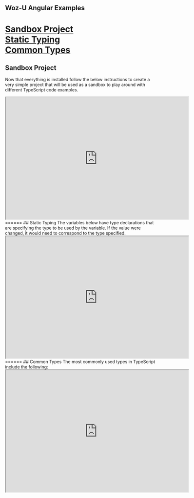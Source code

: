 ## Woz-U Angular Examples
[**Sandbox Project**](index.md#Sandbox-Project)  
[**Static Typing**](#Static-Typing)  
[**Common Types**](#Common-Types)  
=====  
## Sandbox Project  
Now that everything is installed follow the below instructions to create a very simple project that will be used as a sandbox to play around with different TypeScript code examples.  
<iframe src="https://stackblitz.com/edit/ts-sandbox-project?embed=1&file=index.ts&hideNavigation=1&view=editor" width="600px" height="400px"></iframe>
======  
## Static Typing  
The variables below have type declarations that are specifying the type to be used by the variable. If the value were changed, it would need to correspond to the type specified.  
<iframe src="https://stackblitz.com/edit/ts-static-typing?embed=1&file=index.ts&hideNavigation=1&view=editor" width="600px" height="400px"></iframe>
======  
## Common Types   
The most commonly used types in TypeScript include the following:  
<iframe src="https://stackblitz.com/edit/ts-common-types?embed=1&file=index.ts&hideNavigation=1&view=editor" width="600px" height="400px"></iframe>